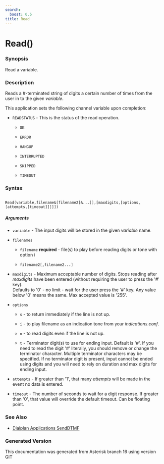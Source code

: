 ```yaml
---
search:
  boost: 0.5
title: Read
---
```


# Read()

### Synopsis

Read a variable.

### Description

Reads a #-terminated string of digits a certain number of times from the user in to the given _variable_.<br>

This application sets the following channel variable upon completion:<br>


* `READSTATUS` - This is the status of the read operation.<br>

    * `OK`

    * `ERROR`

    * `HANGUP`

    * `INTERRUPTED`

    * `SKIPPED`

    * `TIMEOUT`

### Syntax


```

Read(variable,filename&[filename2[&...]],[maxdigits,[options,[attempts,[timeout]]]]])
```
##### Arguments


* `variable` - The input digits will be stored in the given _variable_ name.<br>

* `filenames`

    * `filename` **required** - file(s) to play before reading digits or tone with option i<br>

    * `filename2[,filename2...]`

* `maxdigits` - Maximum acceptable number of digits. Stops reading after _maxdigits_ have been entered (without requiring the user to press the '#' key).<br>
Defaults to '0' - no limit - wait for the user press the '#' key. Any value below '0' means the same. Max accepted value is '255'.<br>

* `options`

    * `s` - to return immediately if the line is not up.<br>


    * `i` - to play filename as an indication tone from your *indications.conf*.<br>


    * `n` - to read digits even if the line is not up.<br>


    * `t` - Terminator digit(s) to use for ending input. Default is '#'. If you need to read the digit '#' literally, you should remove or change the terminator character. Multiple terminator characters may be specified. If no terminator digit is present, input cannot be ended using digits and you will need to rely on duration and max digits for ending input.<br>


* `attempts` - If greater than '1', that many _attempts_ will be made in the event no data is entered.<br>

* `timeout` - The number of seconds to wait for a digit response. If greater than '0', that value will override the default timeout. Can be floating point.<br>

### See Also

* [Dialplan Applications SendDTMF](/Asterisk_16_Documentation/API_Documentation/Dialplan_Applications/SendDTMF)


### Generated Version

This documentation was generated from Asterisk branch 16 using version GIT 